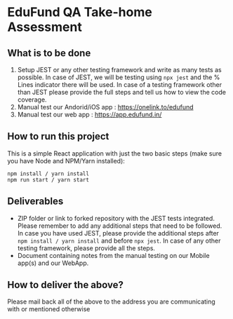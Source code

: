 # EduFund QA Take-home Assessment

## What is to be done

1. Setup JEST or any other testing framework and write as many tests as possible. In case of JEST, we will be testing using `npx jest` and the % Lines indicator there will be used. In case of a testing framework other than JEST please provide the full steps and tell us how to view the code coverage.
2. Manual test our Andorid/iOS app : https://onelink.to/edufund
3. Manual test our web app : https://app.edufund.in/

## How to run this project

This is a simple React application with just the two basic steps (make sure you have Node and NPM/Yarn installed):

```
npm install / yarn install
npm run start / yarn start
```

## Deliverables

* ZIP folder or link to forked repository with the JEST tests integrated. Please remember to add any additional steps that need to be followed. In case you have used JEST, please provide the additional steps after ```npm install / yarn install``` and before ```npx jest```. In case of any other testing framework, please provide all the steps.
* Document containing notes from the manual testing on our Mobile app(s) and our WebApp.

## How to deliver the above?

Please mail back all of the above to the address you are communicating with or mentioned otherwise
